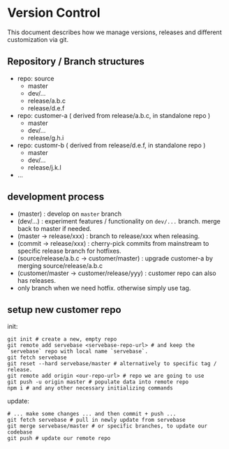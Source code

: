 # Version Control

This document describes how we manage versions, releases and different customization via git.


## Repository / Branch structures

 - repo: source
   - master
   - dev/...
   - release/a.b.c
   - release/d.e.f
 - repo: customer-a ( derived from release/a.b.c, in standalone repo )
   - master
   - dev/...
   - release/g.h.i
 - repo: customr-b ( derived from release/d.e.f, in standalone repo )
   - master
   - dev/...
   - release/j.k.l
 - ...


## development process

 - (master) : develop on `master` branch
 - (dev/...) : experiment features / functionality on `dev/...` branch. merge back to master if needed.
 - (master -> release/xxx) : branch to release/xxx when releasing.
 - (commit -> release/xxx) : cherry-pick commits from mainstream to specific release branch for hotfixes.
 - (source/release/a.b.c -> customer/master) : upgrade customer-a by merging source/release/a.b.c
 - (customer/master -> customer/release/yyy) : customer repo can also has releases.
 - only branch when we need hotfix. otherwise simply use tag.


## setup new customer repo

init:

    git init # create a new, empty repo
    git remote add servebase <servebase-repo-url> # and keep the `servebase` repo with local name `servebase`.
    git fetch servebase
    git reset --hard servebase/master # alternatively to specific tag / release.
    git remote add origin <our-repo-url> # repo we are going to use
    git push -u origin master # populate data into remote repo
    npm i # and any other necessary initializing commands

update:

    # ... make some changes ... and then commit + push ...
    git fetch servebase # pull in newly update from servebase
    git merge servebase/master # or specific branches, to update our codebase
    git push # update our remote repo
